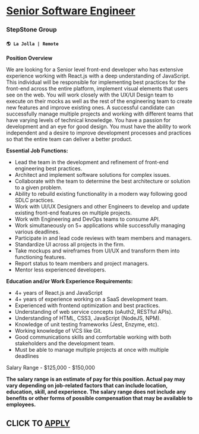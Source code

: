 # [Senior Software Engineer ](https://www.remotewlb.com/apply/senior-software-engineer-111481)  
### StepStone Group  
#### `🌎 La Jolla | Remote`  

**Position Overview**

We are looking for a Senior level front-end developer who has extensive experience working with React.js with a deep understanding of JavaScript. This individual will be responsible for implementing best practices for the front-end across the entire platform, implement visual elements that users see on the web. You will work closely with the UX/UI Design team to execute on their mocks as well as the rest of the engineering team to create new features and improve existing ones. A successful candidate can successfully manage multiple projects and working with different teams that have varying levels of technical knowledge. You have a passion for development and an eye for good design. You must have the ability to work independent and a desire to improve development processes and practices so that the entire team can deliver a better product.

**Essential Job Functions:**

  * Lead the team in the development and refinement of front-end engineering best practices.
  * Architect and implement software solutions for complex issues.
  * Collaborate with the team to determine the best architecture or solution to a given problem.
  * Ability to rebuild existing functionality in a modern way following good SDLC practices.
  * Work with UI/UX Designers and other Engineers to develop and update existing front-end features on multiple projects.
  * Work with Engineering and DevOps teams to consume API.
  * Work simultaneously on 5+ applications while successfully managing various deadlines.
  * Participate in and lead code reviews with team members and managers.
  * Standardize UI across all projects in the firm.
  * Take mockups and wireframes from UI/UX and transform them into functioning features.
  * Report status to team members and project managers.
  * Mentor less experienced developers.

**Education and/or Work Experience Requirements:**

  * 4+ years of React.js and JavaScript
  * 4+ years of experience working on a SaaS development team.
  * Experienced with frontend optimization and best practices.
  * Understanding of web service concepts (oAuth2, RESTful APIs).
  * Understanding of HTML, CSS3, JavaScript (NodeJS, NPM).
  * Knowledge of unit testing frameworks (Jest, Enzyme, etc).
  * Working knowledge of VCS like Git.
  * Good communications skills and comfortable working with both stakeholders and the development team.
  * Must be able to manage multiple projects at once with multiple deadlines

Salary Range - $125,000 - $150,000

**The salary range is an estimate of pay for this position. Actual pay may vary depending on job-related factors that can include location, education, skill, and experience. The salary range does not include any benefits or other forms of possible compensation that may be available to employees.**

  
## CLICK TO [APPLY](https://www.remotewlb.com/apply/senior-software-engineer-111481)

